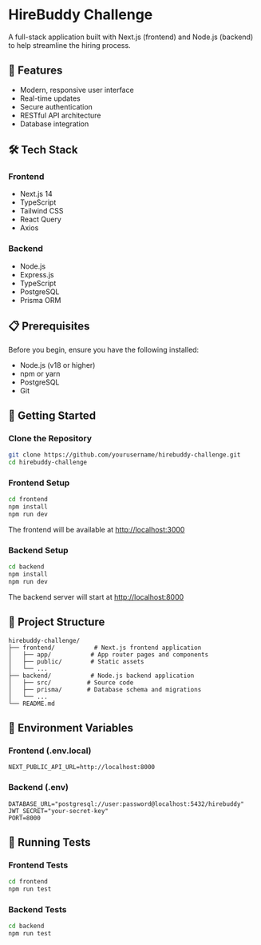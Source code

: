 # HireBuddy Challenge

A full-stack application built with Next.js (frontend) and Node.js (backend) to help streamline the hiring process.

## 🚀 Features

- Modern, responsive user interface
- Real-time updates
- Secure authentication
- RESTful API architecture
- Database integration

## 🛠️ Tech Stack

### Frontend
- Next.js 14
- TypeScript
- Tailwind CSS
- React Query
- Axios

### Backend
- Node.js
- Express.js
- TypeScript
- PostgreSQL
- Prisma ORM

## 📋 Prerequisites

Before you begin, ensure you have the following installed:
- Node.js (v18 or higher)
- npm or yarn
- PostgreSQL
- Git

## 🚀 Getting Started

### Clone the Repository
```bash
git clone https://github.com/yourusername/hirebuddy-challenge.git
cd hirebuddy-challenge
```

### Frontend Setup
```bash
cd frontend
npm install
npm run dev
```
The frontend will be available at [http://localhost:3000](http://localhost:3000)

### Backend Setup
```bash
cd backend
npm install
npm run dev
```
The backend server will start at [http://localhost:8000](http://localhost:8000)

## 📁 Project Structure

```
hirebuddy-challenge/
├── frontend/           # Next.js frontend application
│   ├── app/           # App router pages and components
│   ├── public/        # Static assets
│   └── ...
├── backend/           # Node.js backend application
│   ├── src/          # Source code
│   ├── prisma/       # Database schema and migrations
│   └── ...
└── README.md
```

## 🔧 Environment Variables

### Frontend (.env.local)
```env
NEXT_PUBLIC_API_URL=http://localhost:8000
```

### Backend (.env)
```env
DATABASE_URL="postgresql://user:password@localhost:5432/hirebuddy"
JWT_SECRET="your-secret-key"
PORT=8000
```

## 🧪 Running Tests

### Frontend Tests
```bash
cd frontend
npm run test
```

### Backend Tests
```bash
cd backend
npm run test
```
